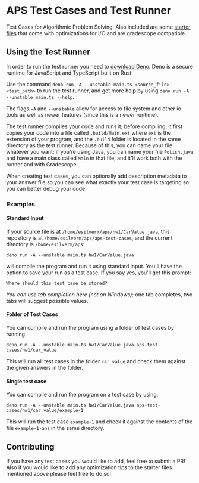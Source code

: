 # APS Test Cases and Test Runner

Test Cases for Algorithmic Problem Solving. Also included are some [starter files] that come with optimizations for I/O and are gradescope compatible.  

## Using the Test Runner
In order to run the test runner you need to [download Deno](https://deno.land/#installation). Deno is a secure runtime for JavaScript and TypeScript built on Rust.

Use the command `deno run -A --unstable main.ts <source_file> <test_path>` to run the test runner, and get more help by using `deno run -A --unstable main.ts --help`.

The flags `-A` and `--unstable` allow for access to file system and other io tools as well as newer features (since this is a newer runtime).

The test runner compiles your code and runs it; before compiling, it first copies your code into a file called `.build/Main.ext` where `ext` is the extension of your program, and the `.build` folder is located in the same directory as the test runner. Because of this, you can name your file whatever you want; if you're using Java, you can name your file `Polish.java` and have a main class called `Main` in that file, and it'll work both with the runner and with Gradescope.

When creating test cases, you can optionally add description metadata to your answer file so you can see what exactly your test case is targeting so you can better debug your code.


### Examples

#### Standard Input
If your source file is at `/home/esilverm/aps/hw1/CarValue.java`, this repository is at `/home/esilverm/aps/aps-test-cases`, and the current directory is `/home/esilverm/aps`:

```
deno run -A --unstable main.ts hw1/CarValue.java
```

will compile the program and run it using standard input. You'll have the option to save your run as a test case. If you say yes, you'll get this prompt:

```
Where should this test case be stored?
```

*You can use tab completion here (not on Windows);* one tab completes, two tabs will suggest possible values.

#### Folder of Test Cases
You can compile and run the program using a folder of test cases by running

```
deno run -A --unstable main.ts hw1/CarValue.java aps-test-cases/hw1/car_value
```

This will run all test cases in the folder `car_value` and check them against the given answers in the folder.

#### Single test case
You can compile and run the program on a test case by using:

```
deno run -A --unstable main.ts hw1/CarValue.java aps-test-cases/hw1/car_value/example-1
```

This will run the test case `example-1` and check it against the contents of the file `example-1-ans` in the same directory.

## Contributing

If you have any test cases you would like to add, feel free to submit a PR! Also if you would like to add any optimization tips to the starter files mentioned above please feel free to do so!


[starter files]: Starters